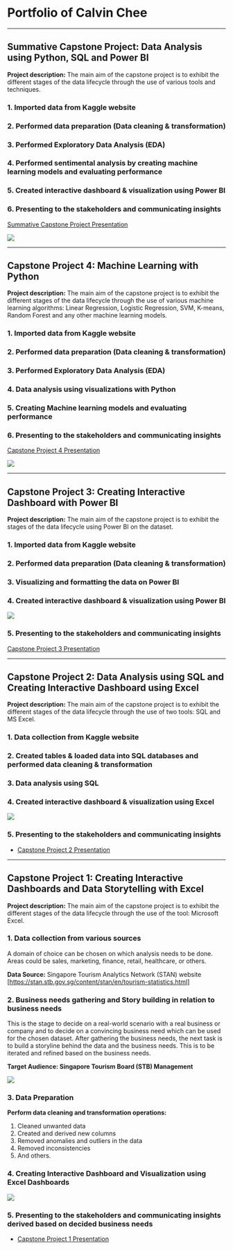# Portfolio of Calvin Chee

---
## Summative Capstone Project: Data Analysis using Python, SQL and Power BI

**Project description:** The main aim of the capstone project is to exhibit the different stages of the data lifecycle through the use of various tools and techniques.

### 1. Imported data from Kaggle website

### 2. Performed data preparation (Data cleaning & transformation)

### 3. Performed Exploratory Data Analysis (EDA) 

### 4. Performed sentimental analysis by creating machine learning models and evaluating performance

### 5. Created interactive dashboard & visualization using Power BI 

### 6. Presenting to the stakeholders and communicating insights

[Summative Capstone Project Presentation](/pdf/Summative_Capstone_Presentation.pdf)

<img src="images/Summative_Capstone_Screenshot.PNG"/>

---
## Capstone Project 4: Machine Learning with Python

**Project description:** The main aim of the capstone project is to exhibit the different stages of the data lifecycle through the use of various machine learning algorithms: Linear Regression, Logistic Regression, SVM, K-means, Random Forest and any other machine learning models.

### 1. Imported data from Kaggle website

### 2. Performed data preparation (Data cleaning & transformation)

### 3. Performed Exploratory Data Analysis (EDA) 

### 4. Data analysis using visualizations with Python

### 5. Creating Machine learning models and evaluating performance 

### 6. Presenting to the stakeholders and communicating insights

[Capstone Project 4 Presentation](/pdf/Capstone_Project_4_Presentation.pdf)

<img src="images/Capstone_4_Screenshot.PNG"/>

---
## Capstone Project 3: Creating Interactive Dashboard with Power BI

**Project description:** The main aim of the capstone project is to exhibit the stages of the data lifecycle using Power BI on the dataset.

### 1. Imported data from Kaggle website

### 2. Performed data preparation (Data cleaning & transformation)

### 3. Visualizing and formatting the data on Power BI

### 4. Created interactive dashboard & visualization using Power BI

<img src="images/Capstone_3_Dashboards.PNG"/>

### 5. Presenting to the stakeholders and communicating insights

[Capstone Project 3 Presentation](/pdf/Capstone_Project_3_Presentation.pdf)

---
## Capstone Project 2: Data Analysis using SQL and Creating Interactive Dashboard using Excel

**Project description:** The main aim of the capstone project is to exhibit the different stages of the data lifecycle through the use of two tools: SQL and MS Excel.

### 1. Data collection from Kaggle website

### 2. Created tables & loaded data into SQL databases and performed data cleaning & transformation

### 3. Data analysis using SQL 

### 4. Created interactive dashboard & visualization using Excel

<img src="images/Capstone_Project_2_Dashboard.PNG"/>

### 5. Presenting to the stakeholders and communicating insights

- [Capstone Project 2 Presentation](/pdf/Capstone_Project_2_Presentation.pdf)



---
## Capstone Project 1: Creating Interactive Dashboards and Data Storytelling with Excel

**Project description:** The main aim of the capstone project is to exhibit the different stages of the data lifecycle through the use of the tool: Microsoft Excel.

### 1. Data collection from various sources

A domain of choice can be chosen on which analysis needs to be done. Areas could be sales, marketing, finance, retail, healthcare, or others.

**Data Source:** Singapore Tourism Analytics Network (STAN) website [https://stan.stb.gov.sg/content/stan/en/tourism-statistics.html]

### 2. Business needs gathering and Story building in relation to business needs

This is the stage to decide on a real-world scenario with a real business or company and to decide on a convincing business need which can be used for the chosen dataset. After gathering the business needs, the next task is to build a storyline behind the data and the business needs. This is to be iterated and refined based on the business needs.

**Target Audience: Singapore Tourism Board (STB) Management** 


<img src="images/STB_Problem_Statement_and_Business_needs.PNG"/>

### 3. Data Preparation 

**Perform data cleaning and transformation operations:** 
1. Cleaned unwanted data
2. Created and derived new columns
3. Removed anomalies and outliers in the data
4. Removed inconsistencies
5. And others.

### 4. Creating Interactive Dashboard and Visualization using Excel Dashboards

<img src="images/Capstone_Project_1_Dashboard.PNG"/>

### 5. Presenting to the stakeholders and communicating insights derived based on decided business needs

- [Capstone Project 1 Presentation](/pdf/Capstone_Project_1_Presentation.pdf)



